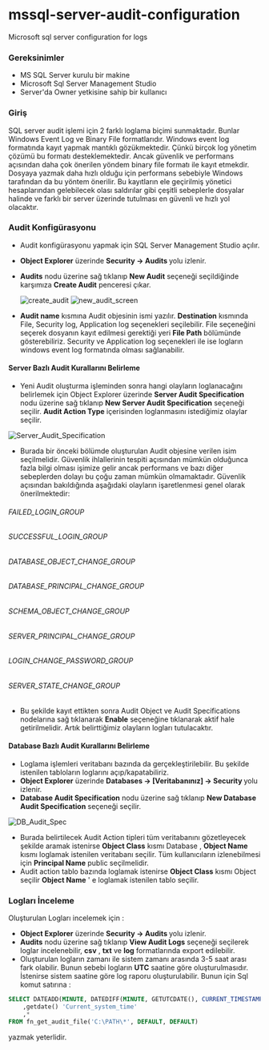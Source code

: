 # mssql-server-audit-configuration
Microsoft sql server configuration for logs 

### Gereksinimler 

- MS SQL Server kurulu bir makine
- Microsoft Sql Server Management Studio
- Server'da Owner yetkisine sahip bir kullanıcı

### Giriş

SQL server audit işlemi için 2 farklı loglama biçimi sunmaktadır. Bunlar Windows Event Log ve Binary File formatlarıdır. Windows event log formatında kayıt yapmak mantıklı gözükmektedir. Çünkü birçok log yönetim çözümü bu formatı desteklemektedir. Ancak güvenlik ve performans açısından daha çok önerilen yöndem binary file formatı ile kayıt etmekdir. Dosyaya yazmak daha hızlı olduğu için performans sebebiyle Windows tarafından da bu yöntem önerilir. Bu kayıtların ele geçirilmiş yönetici hesaplarından gelebilecek olası saldırılar gibi çeşitli sebeplerle dosyalar halinde ve farklı bir server üzerinde tutulması en güvenli ve hızlı yol olacaktır.

### Audit Konfigürasyonu

-  Audit konfigürasyonu yapmak için SQL Server Management Studio açılır.
- <b>Object Explorer</b> üzerinde <b> Security -> Audits </b> yolu izlenir.
- <b>Audits</b> nodu üzerine sağ tıklanıp <b>New Audit</b> seçeneği seçildiğinde karşımıza <b>Create Audit</b> penceresi çıkar.

  ![create_audit](https://user-images.githubusercontent.com/28602326/110800957-cb6f4a00-828d-11eb-9075-055901e93257.png) ![new_audit_screen](https://user-images.githubusercontent.com/28602326/110801024-e04bdd80-828d-11eb-8607-3f096eb81daf.png)


- <b>Audit name</b> kısmına Audit objesinin ismi yazılır. <b>Destination</b> kısmında File, Security log,  Application log seçenekleri seçilebilir. File seçeneğini seçerek dosyanın kayıt edilmesi gerektiği yeri <b>File Path</b> bölümünde gösterebiliriz. Security ve Application log seçenekleri ile ise logların windows event log formatında olması sağlanabilir.

#### Server Bazlı Audit Kurallarını Belirleme
- Yeni Audit oluşturma işleminden sonra hangi olayların loglanacağını belirlemek için Object Explorer üzerinde <b>Server Audit Specification</b> nodu üzerine sağ tıklanıp <b>New Server Audit Specification</b> seçeneği seçilir. <b>Audit Action Type</b> içerisinden loglanmasını istediğimiz olaylar seçilir.

![Server_Audit_Specification](https://user-images.githubusercontent.com/28602326/110805478-2acf5900-8292-11eb-861c-5924ac0b619b.png)

- Burada bir önceki bölümde oluşturulan Audit objesine verilen isim seçilmelidir. Güvenlik ihlallerinin tespiti açısından mümkün olduğunca fazla bilgi olması işimize gelir ancak performans ve bazı diğer sebeplerden dolayı bu çoğu zaman mümkün olmamaktadır. Güvenlik açısından bakıldığında aşağıdaki olayların işaretlenmesi genel olarak önerilmektedir:
 ###### FAILED_LOGIN_GROUP 
 ###### SUCCESSFUL_LOGIN_GROUP 
 ###### DATABASE_OBJECT_CHANGE_GROUP
 ###### DATABASE_PRINCIPAL_CHANGE_GROUP 
 ###### SCHEMA_OBJECT_CHANGE_GROUP 
 ###### SERVER_PRINCIPAL_CHANGE_GROUP 
 ###### LOGIN_CHANGE_PASSWORD_GROUP 
 ###### SERVER_STATE_CHANGE_GROUP 
- Bu şekilde kayıt ettikten sonra Audit Object ve Audit Specifications nodelarına sağ tıklanarak <b>Enable</b> seçeneğine tıklanarak aktif hale getirilmelidir. Artık belirttiğimiz olayların logları tutulacaktır.  

#### Database Bazlı Audit Kurallarını Belirleme

- Loglama işlemleri veritabanı bazında da gerçekleştirilebilir. Bu şekilde istenilen tabloların loglarını açıp/kapatabiliriz.
- <b>Object Explorer</b> üzerinde <b> Databases -> [Veritabanınız] -> Security </b> yolu izlenir.
- <b>Database Audit Specification</b> nodu üzerine sağ tıklanıp <b>New Database Audit Specification</b> seçeneği seçilir.

![DB_Audit_Spec](https://user-images.githubusercontent.com/28602326/110807662-52bfbc00-8294-11eb-94b8-b2b2feced092.png)

- Burada belirtilecek Audit Action tipleri tüm veritabanını gözetleyecek şekilde aramak istenirse <b>Object Class</b> kısmı Database , <b>Object Name</b> kısmı
loglamak istenilen veritabanı seçilir. Tüm kullanıcıların izlenebilmesi için <b>Principal Name</b> public seçilmelidir.
- Audit action tablo bazında loglamak istenirse <b>Object Class</b> kısmı Object seçilir <b>Object Name</b> ' e loglamak istenilen tablo seçilir.

### Logları İnceleme

Oluşturulan Logları incelemek için :
- <b>Object Explorer</b> üzerinde <b> Security -> Audits </b> yolu izlenir.
- <b>Audits</b> nodu üzerine sağ tıklanıp <b>View Audit Logs</b> seçeneği seçilerek loglar incelenebilir, <b>csv</b> , <b>txt</b> ve <b>log</b> formatlarında export edilebilir. 
- Oluşturulan logların zamanı ile sistem zamanı arasında 3-5 saat arası fark olabilir. Bunun sebebi logların <b>UTC</b> saatine göre oluşturulmasıdır. İstenirse sistem saatine göre log raporu oluşturulabilir. Bunun için Sql komut satırına :

```sql
SELECT DATEADD(MINUTE, DATEDIFF(MINUTE, GETUTCDATE(), CURRENT_TIMESTAMP), event_time) AS event_time_afterconvert
    ,getdate() 'Current_system_time'
    ,*
FROM fn_get_audit_file('C:\PATH\*', DEFAULT, DEFAULT)
```
yazmak yeterlidir.
